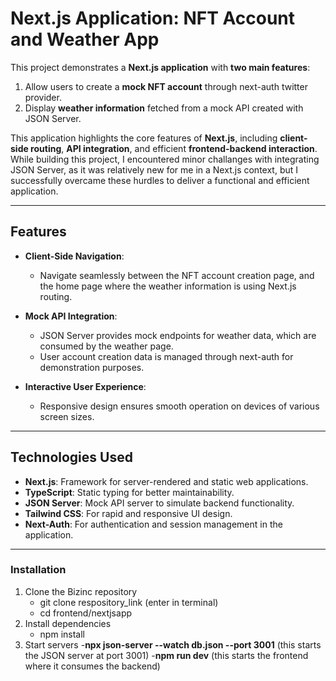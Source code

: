 # Next.js Application: NFT Account and Weather App

This project demonstrates a **Next.js application** with **two main features**:
1. Allow users to create a **mock NFT account** through next-auth twitter provider.
2. Display **weather information** fetched from a mock API created with JSON Server.

This application highlights the core features of **Next.js**, including **client-side routing**, **API integration**, and efficient **frontend-backend interaction**. While building this project, I encountered minor challanges with integrating JSON Server, as it was relatively new for me in a Next.js context, but I successfully overcame these hurdles to deliver a functional and efficient application.

---

## Features

- **Client-Side Navigation**:
  - Navigate seamlessly between the NFT account creation page, and the home page where the weather information is using Next.js routing.

- **Mock API Integration**:
  - JSON Server provides mock endpoints for weather data, which are consumed by the weather page.
  - User account creation data is managed through next-auth for demonstration purposes.

- **Interactive User Experience**:
  - Responsive design ensures smooth operation on devices of various screen sizes.

---


## Technologies Used

- **Next.js**: Framework for server-rendered and static web applications.
- **TypeScript**: Static typing for better maintainability.
- **JSON Server**: Mock API server to simulate backend functionality.
- **Tailwind CSS**: For rapid and responsive UI design.
- **Next-Auth**: For authentication and session management in the application. 

---

### Installation

1. Clone the Bizinc repository
   - git clone respository_link (enter in terminal)
   - cd frontend/nextjsapp
2. Install dependencies
   - npm install
3. Start servers
   -**npx json-server --watch db.json --port 3001** (this starts the JSON server at port 3001)
   -**npm run dev** (this starts the frontend where it consumes the backend)

